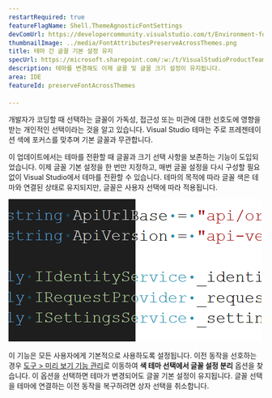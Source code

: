 ```yaml
---
restartRequired: true
featureFlagName: Shell.ThemeAgnosticFontSettings
devComUrl: https://developercommunity.visualstudio.com/t/Environment-font-and-font-size-is-associ/10143502?q=font+theme&fTime=allTime
thumbnailImage: ../media/FontAttributesPreserveAcrossThemes.png
title: 테마 간 글꼴 기본 설정 유지
specUrl: https://microsoft.sharepoint.com/:w:/t/VisualStudioProductTeam/EdXTo_GWzBpIrDv7ZyGrhKcB3arasI3DbQjrMXGs8StHtQ?e=8sPGnd
description: 테마를 변경해도 이제 글꼴 및 글꼴 크기 설정이 유지됩니다.
area: IDE
featureId: preserveFontAcrossThemes

---
```



개발자가 코딩할 때 선택하는 글꼴이 가독성, 접근성 또는 미관에 대한 선호도에 영향을 받는 개인적인 선택이라는 것을 알고 있습니다. Visual Studio 테마는 주로 프레젠테이션 색에 포커스를 맞추며 기본 글꼴과 무관합니다.

이 업데이트에서는 테마를 전환할 때 글꼴과 크기 선택 사항을 보존하는 기능이 도입되었습니다. 이제 글꼴 기본 설정을 한 번만 지정하고, 매번 글꼴 설정을 다시 구성할 필요 없이 Visual Studio에서 테마를 전환할 수 있습니다. 테마의 목적에 따라 글꼴 색은 테마와 연결된 상태로 유지되지만, 글꼴은 사용자 선택에 따라 적용됩니다.

![동일한 글꼴을 사용하여 동일한 코드를 표시하는 Visual Studio 편집기이지만, 코드의 절반은 어두운 테마이고 절반은 밝은 테마입니다.](../media/FontAttributesPreserveAcrossThemes.png)

이 기능은 모든 사용자에게 기본적으로 사용하도록 설정됩니다. 이전 동작을 선호하는 경우 [도구 > 미리 보기 기능 관리](vscmd://Tools.ManagePreviewFeatures)로 이동하여 **색 테마 선택에서 글꼴 설정 분리** 옵션을 찾습니다. 이 옵션을 선택하면 테마가 변경되어도 글꼴 기본 설정이 유지됩니다. 글꼴 선택을 테마에 연결하는 이전 동작을 복구하려면 상자 선택을 취소합니다.
